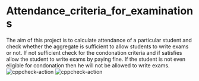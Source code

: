 # Attendance_criteria_for_examinations

The aim of this project is to calculate attendance of a particular student and check whether the aggregate is sufficient to allow students to write exams or not. 
If not sufficient check for the condonation criteria and if satisfies allow the student to write exams by paying fine. If the student is not even eligible for condonation then he will not be allowed to write exams.
![cppcheck-action](https://github.com/stepin104311/Attendance_criteria_for_examinations/workflows/cppcheck-action/badge.svg)
![cppcheck-action](https://github.com/stepin104311/Attendance_criteria_for_examinations/workflows/cppcheck-action/badge.svg)
